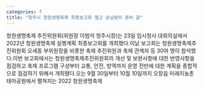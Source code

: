 ```yaml
---
categories: f
title: "청주시 청원생명축제 최종보고회 열고 손님맞이 준비 끝"
---
```

청원생명축제 추진위원회(위원장 이범석 청주시장)는 23일 임시청사 대회의실에서 2022년 청원생명축제 실행계획 최종보고회를 개최했다.이날 보고회는 청원생명축제추진위원회 오세동 부위원장을 비롯한 축제 추진위원과 축제 관계자 등 30여 명이 참석했다.이번 보고회에서는 청원생명축제추진위원회의 개선 및 보완사항에 대한 반영사항을 점검하고 축제 프로그램 구성부터 교통, 안전, 방역까지 운영 전반에 대한 계획을 종합적으로 점검하기 위해서 개최됐다.오는 9월 30일부터 10월 10일까지 오창읍 미래지농촌테마공원에서 펼쳐지는 2022 청원생명축제